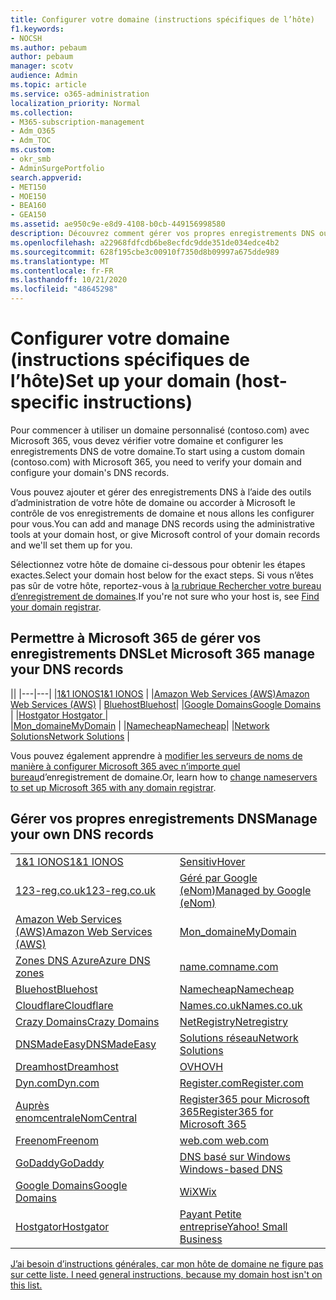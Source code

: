 ```yaml
---
title: Configurer votre domaine (instructions spécifiques de l’hôte)
f1.keywords:
- NOCSH
ms.author: pebaum
author: pebaum
manager: scotv
audience: Admin
ms.topic: article
ms.service: o365-administration
localization_priority: Normal
ms.collection:
- M365-subscription-management
- Adm_O365
- Adm_TOC
ms.custom:
- okr_smb
- AdminSurgePortfolio
search.appverid:
- MET150
- MOE150
- BEA160
- GEA150
ms.assetid: ae950c9e-e8d9-4108-b0cb-449156998580
description: Découvrez comment gérer vos propres enregistrements DNS ou laisser Microsoft gérer vos enregistrements DNS pour vous.
ms.openlocfilehash: a22968fdfcdb6be8ecfdc9dde351de034edce4b2
ms.sourcegitcommit: 628f195cbe3c00910f7350d8b09997a675dde989
ms.translationtype: MT
ms.contentlocale: fr-FR
ms.lasthandoff: 10/21/2020
ms.locfileid: "48645298"
---
```

# <a name="set-up-your-domain-host-specific-instructions"></a><span data-ttu-id="9a3fc-103">Configurer votre domaine (instructions spécifiques de l’hôte)</span><span class="sxs-lookup"><span data-stu-id="9a3fc-103">Set up your domain (host-specific instructions)</span></span>

<span data-ttu-id="9a3fc-104">Pour commencer à utiliser un domaine personnalisé (contoso.com) avec Microsoft 365, vous devez vérifier votre domaine et configurer les enregistrements DNS de votre domaine.</span><span class="sxs-lookup"><span data-stu-id="9a3fc-104">To start using a custom domain (contoso.com) with Microsoft 365, you need to verify your domain and configure your domain's DNS records.</span></span> 
  
<span data-ttu-id="9a3fc-105">Vous pouvez ajouter et gérer des enregistrements DNS à l’aide des outils d’administration de votre hôte de domaine ou accorder à Microsoft le contrôle de vos enregistrements de domaine et nous allons les configurer pour vous.</span><span class="sxs-lookup"><span data-stu-id="9a3fc-105">You can add and manage DNS records using the administrative tools at your domain host, or give Microsoft control of your domain records and we'll set them up for you.</span></span>
  
<span data-ttu-id="9a3fc-106">Sélectionnez votre hôte de domaine ci-dessous pour obtenir les étapes exactes.</span><span class="sxs-lookup"><span data-stu-id="9a3fc-106">Select your domain host below for the exact steps.</span></span> <span data-ttu-id="9a3fc-107">Si vous n’êtes pas sûr de votre hôte, reportez-vous à [la rubrique Rechercher votre bureau d’enregistrement de domaines](find-your-domain-registrar.md).</span><span class="sxs-lookup"><span data-stu-id="9a3fc-107">If you're not sure who your host is, see [Find your domain registrar](find-your-domain-registrar.md).</span></span>
  

## <a name="let-microsoft-365-manage-your-dns-records"></a><span data-ttu-id="9a3fc-108">Permettre à Microsoft 365 de gérer vos enregistrements DNS</span><span class="sxs-lookup"><span data-stu-id="9a3fc-108">Let Microsoft 365 manage your DNS records</span></span>

||
|---|---|
|[<span data-ttu-id="9a3fc-109">1&1 IONOS</span><span class="sxs-lookup"><span data-stu-id="9a3fc-109">1&1 IONOS</span></span>](../dns/change-nameservers-at-1-1-internet.md) |
|[<span data-ttu-id="9a3fc-110">Amazon Web Services (AWS)</span><span class="sxs-lookup"><span data-stu-id="9a3fc-110">Amazon Web Services (AWS)</span></span>](../dns/change-nameservers-at-aws.md) |
 [<span data-ttu-id="9a3fc-111">Bluehost</span><span class="sxs-lookup"><span data-stu-id="9a3fc-111">Bluehost</span></span>](../dns/change-nameservers-at-bluehost.md)|
|[<span data-ttu-id="9a3fc-112">Google Domains</span><span class="sxs-lookup"><span data-stu-id="9a3fc-112">Google   Domains</span></span>](../dns/change-nameservers-at-google-domains.md) |
|[<span data-ttu-id="9a3fc-113">Hostgator   </span><span class="sxs-lookup"><span data-stu-id="9a3fc-113">Hostgator   </span></span>](../dns/change-nameservers-at-hostgator.md)  |  
|[<span data-ttu-id="9a3fc-114">Mon_domaine</span><span class="sxs-lookup"><span data-stu-id="9a3fc-114">MyDomain</span></span>](../dns/change-nameservers-at-mydomain.md) | 
|[<span data-ttu-id="9a3fc-115">Namecheap</span><span class="sxs-lookup"><span data-stu-id="9a3fc-115">Namecheap</span></span>](../dns/change-nameservers-at-namecheap.md)|
|[<span data-ttu-id="9a3fc-116">Network Solutions</span><span class="sxs-lookup"><span data-stu-id="9a3fc-116">Network Solutions</span></span>](../dns/change-nameservers-at-network-solutions.md) |  

<span data-ttu-id="9a3fc-117">Vous pouvez également apprendre à [modifier les serveurs de noms de manière à configurer Microsoft 365 avec n’importe quel bureau](change-nameservers-at-any-domain-registrar.md)d’enregistrement de domaine.</span><span class="sxs-lookup"><span data-stu-id="9a3fc-117">Or, learn how to [change nameservers to set up Microsoft 365 with any domain registrar](change-nameservers-at-any-domain-registrar.md).</span></span>

## <a name="manage-your-own-dns-records"></a><span data-ttu-id="9a3fc-118">Gérer vos propres enregistrements DNS</span><span class="sxs-lookup"><span data-stu-id="9a3fc-118">Manage your own DNS records</span></span>

|                           |                          |
|---------------------------|--------------------------|
| [<span data-ttu-id="9a3fc-119">1&1 IONOS</span><span class="sxs-lookup"><span data-stu-id="9a3fc-119">1&1 IONOS</span></span>](../dns/create-dns-records-at-1-1-internet.md) | [<span data-ttu-id="9a3fc-120">Sensitiv</span><span class="sxs-lookup"><span data-stu-id="9a3fc-120">Hover</span></span>](../dns/create-dns-records-at-hover.md) |
| [<span data-ttu-id="9a3fc-121">123-reg.co.uk</span><span class="sxs-lookup"><span data-stu-id="9a3fc-121">123-reg.co.uk</span></span>](../dns/create-dns-records-at-123-reg-co-uk.md) | [<span data-ttu-id="9a3fc-122">Géré par Google (eNom)</span><span class="sxs-lookup"><span data-stu-id="9a3fc-122">Managed   by Google (eNom)</span></span>](../dns/create-dns-records-for-domain-managed-by-google-enom.md)|
| [<span data-ttu-id="9a3fc-123">Amazon Web Services (AWS)</span><span class="sxs-lookup"><span data-stu-id="9a3fc-123">Amazon Web Services (AWS)</span></span>](../dns/create-dns-records-at-aws.md) | [<span data-ttu-id="9a3fc-124">Mon_domaine</span><span class="sxs-lookup"><span data-stu-id="9a3fc-124">MyDomain</span></span>](../dns/create-dns-records-at-mydomain.md) |
| [<span data-ttu-id="9a3fc-125">Zones DNS Azure</span><span class="sxs-lookup"><span data-stu-id="9a3fc-125">Azure DNS zones</span></span>](../dns/create-dns-records-for-azure-dns-zones.md) | [<span data-ttu-id="9a3fc-126">name.com</span><span class="sxs-lookup"><span data-stu-id="9a3fc-126">name.com</span></span>](../dns/create-dns-records-at-name-com.md) |
| [<span data-ttu-id="9a3fc-127">Bluehost</span><span class="sxs-lookup"><span data-stu-id="9a3fc-127">Bluehost</span></span>](../dns/create-dns-records-at-bluehost.md) | [<span data-ttu-id="9a3fc-128">Namecheap</span><span class="sxs-lookup"><span data-stu-id="9a3fc-128">Namecheap</span></span>](../dns/create-dns-records-at-namecheap.md)|
| [<span data-ttu-id="9a3fc-129">Cloudflare</span><span class="sxs-lookup"><span data-stu-id="9a3fc-129">Cloudflare</span></span>](../dns/create-dns-records-at-cloudflare.md)| [<span data-ttu-id="9a3fc-130">Names.co.uk</span><span class="sxs-lookup"><span data-stu-id="9a3fc-130">Names.co.uk</span></span>](../dns/create-dns-records-at-names-co-uk.md) |
|  [<span data-ttu-id="9a3fc-131">Crazy Domains</span><span class="sxs-lookup"><span data-stu-id="9a3fc-131">Crazy Domains</span></span>](../dns/create-dns-records-at-crazy-domains.md)| [<span data-ttu-id="9a3fc-132">NetRegistry</span><span class="sxs-lookup"><span data-stu-id="9a3fc-132">Netregistry</span></span>](../dns/create-dns-records-at-netregistry.md) |
|[<span data-ttu-id="9a3fc-133">DNSMadeEasy</span><span class="sxs-lookup"><span data-stu-id="9a3fc-133">DNSMadeEasy</span></span>](../dns/create-dns-records-at-dnsmadeeasy.md) | [<span data-ttu-id="9a3fc-134">Solutions réseau</span><span class="sxs-lookup"><span data-stu-id="9a3fc-134">Network   Solutions</span></span>](../dns/create-dns-records-at-network-solutions.md) |
|[<span data-ttu-id="9a3fc-135">Dreamhost</span><span class="sxs-lookup"><span data-stu-id="9a3fc-135">Dreamhost</span></span>](../dns/create-dns-records-at-dreamhost.md)  | [<span data-ttu-id="9a3fc-136">OVH</span><span class="sxs-lookup"><span data-stu-id="9a3fc-136">OVH</span></span>](../dns/create-dns-records-at-ovh.md) |
|  [<span data-ttu-id="9a3fc-137">Dyn.com</span><span class="sxs-lookup"><span data-stu-id="9a3fc-137">Dyn.com</span></span>](../dns/create-dns-records-at-dyn-com.md) | [<span data-ttu-id="9a3fc-138">Register.com</span><span class="sxs-lookup"><span data-stu-id="9a3fc-138">Register.com</span></span>](../dns/create-dns-records-at-register-com.md) |
| [<span data-ttu-id="9a3fc-139">Auprès enomcentral</span><span class="sxs-lookup"><span data-stu-id="9a3fc-139">eNomCentral</span></span>](../dns/create-dns-records-at-enomcentral.md)| [<span data-ttu-id="9a3fc-140">Register365 pour Microsoft 365</span><span class="sxs-lookup"><span data-stu-id="9a3fc-140">Register365 for Microsoft 365</span></span>](../dns/create-dns-records-at-register365.md)  |
| [<span data-ttu-id="9a3fc-141">Freenom</span><span class="sxs-lookup"><span data-stu-id="9a3fc-141">Freenom</span></span>](../dns/create-dns-records-at-freenom.md) | [<span data-ttu-id="9a3fc-142"> web.com </span><span class="sxs-lookup"><span data-stu-id="9a3fc-142"> web.com </span></span>](../dns/create-dns-records-at-web-com.md)|
|[<span data-ttu-id="9a3fc-143">GoDaddy</span><span class="sxs-lookup"><span data-stu-id="9a3fc-143">GoDaddy</span></span>](../dns/create-dns-records-at-godaddy.md)|[<span data-ttu-id="9a3fc-144"> DNS basé sur Windows</span><span class="sxs-lookup"><span data-stu-id="9a3fc-144"> Windows-based DNS</span></span>](../dns/create-dns-records-using-windows-based-dns.md)   |
| [<span data-ttu-id="9a3fc-145">Google Domains</span><span class="sxs-lookup"><span data-stu-id="9a3fc-145">Google Domains</span></span>](../dns/create-dns-records-at-google-domains.md) |[<span data-ttu-id="9a3fc-146">WiX</span><span class="sxs-lookup"><span data-stu-id="9a3fc-146">Wix</span></span>](../dns/create-dns-records-at-wix.md) |
|[<span data-ttu-id="9a3fc-147">Hostgator</span><span class="sxs-lookup"><span data-stu-id="9a3fc-147">Hostgator</span></span>](../dns/create-dns-records-at-hostgator.md)  | [<span data-ttu-id="9a3fc-148">Payant   Petite entreprise</span><span class="sxs-lookup"><span data-stu-id="9a3fc-148">Yahoo!   Small Business</span></span>](../dns/create-dns-records-at-yahoo-small-business.md)  |

[<span data-ttu-id="9a3fc-149">J’ai besoin d’instructions générales, car mon hôte de domaine ne figure pas sur cette liste. </span><span class="sxs-lookup"><span data-stu-id="9a3fc-149">I need general instructions, because my domain host isn't on this list. </span></span>](create-dns-records-at-any-dns-hosting-provider.md)
   
